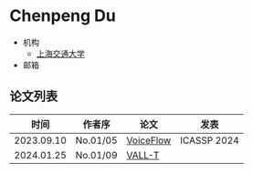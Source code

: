 # Chenpeng Du

- 机构
  - [上海交通大学](../Institutions/SJTU_上海交通大学.md)
- 邮箱

## 论文列表

| 时间 | 作者序 | 论文 | 发表 |
|:-:|:-:|---|---|
| 2023.09.10 | No.01/05 | [VoiceFlow](../Models/Flow/2023.09.10_VoiceFlow.md) | ICASSP 2024 |
| 2024.01.25 | No.01/09 | [VALL-T](../Models/Speech_LLM/2024.01.25_VALL-T.md) |
